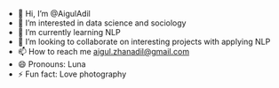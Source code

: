 - 👋 Hi, I’m @AigulAdil
- 👀 I’m interested in data science and sociology
- 🌱 I’m currently learning NLP
- 💞️ I’m looking to collaborate on interesting projects with applying NLP
- 📫 How to reach me aigul.zhanadil@gmail.com
- 😄 Pronouns: Luna
- ⚡ Fun fact: Love photography 

<!---
AigulAdil/AigulAdil is a ✨ special ✨ repository because its `README.md` (this file) appears on your GitHub profile.
You can click the Preview link to take a look at your changes.
--->

